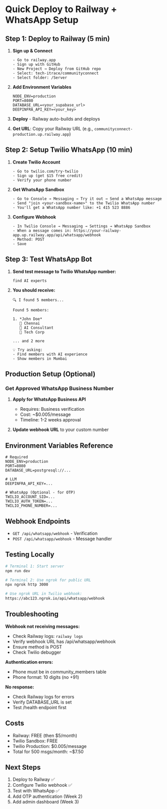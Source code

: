# Quick Deploy to Railway + WhatsApp Setup

## Step 1: Deploy to Railway (5 min)

1. **Sign up & Connect**
   ```
   - Go to railway.app
   - Sign up with GitHub
   - New Project → Deploy from GitHub repo
   - Select: tech-itrace/communityconnect
   - Select folder: /Server
   ```

2. **Add Environment Variables**
   ```
   NODE_ENV=production
   PORT=8080
   DATABASE_URL=<your_supabase_url>
   DEEPINFRA_API_KEY=<your_key>
   ```

3. **Deploy** - Railway auto-builds and deploys

4. **Get URL**: Copy your Railway URL (e.g., `communityconnect-production.up.railway.app`)

## Step 2: Setup Twilio WhatsApp (10 min)

1. **Create Twilio Account**
   ```
   - Go to twilio.com/try-twilio
   - Sign up (get $15 free credit)
   - Verify your phone number
   ```

2. **Get WhatsApp Sandbox**
   ```
   - Go to Console → Messaging → Try it out → Send a WhatsApp message
   - Send "join <your-sandbox-name>" to the Twilio WhatsApp number
   - You'll get a WhatsApp number like: +1 415 523 8886
   ```

3. **Configure Webhook**
   ```
   - In Twilio Console → Messaging → Settings → WhatsApp Sandbox
   - When a message comes in: https://your-railway-app.up.railway.app/api/whatsapp/webhook
   - Method: POST
   - Save
   ```

## Step 3: Test WhatsApp Bot

1. **Send test message to Twilio WhatsApp number:**
   ```
   find AI experts
   ```

2. **You should receive:**
   ```
   🔍 I found 5 members...

   Found 5 members:

   1. *John Doe*
      📍 Chennai
      💼 AI Consultant
      🏢 Tech Corp

   ... and 2 more

   💡 Try asking:
   - Find members with AI experience
   - Show members in Mumbai
   ```

## Production Setup (Optional)

### Get Approved WhatsApp Business Number

1. **Apply for WhatsApp Business API**
   - Requires: Business verification
   - Cost: ~$0.005/message
   - Timeline: 1-2 weeks approval

2. **Update webhook URL** to your custom number

## Environment Variables Reference

```env
# Required
NODE_ENV=production
PORT=8080
DATABASE_URL=postgresql://...

# LLM
DEEPINFRA_API_KEY=...

# WhatsApp (Optional - for OTP)
TWILIO_ACCOUNT_SID=...
TWILIO_AUTH_TOKEN=...
TWILIO_PHONE_NUMBER=...
```

## Webhook Endpoints

- `GET /api/whatsapp/webhook` - Verification
- `POST /api/whatsapp/webhook` - Message handler

## Testing Locally

```bash
# Terminal 1: Start server
npm run dev

# Terminal 2: Use ngrok for public URL
npx ngrok http 3000

# Use ngrok URL in Twilio webhook:
https://abc123.ngrok.io/api/whatsapp/webhook
```

## Troubleshooting

**Webhook not receiving messages:**
- Check Railway logs: `railway logs`
- Verify webhook URL has /api/whatsapp/webhook
- Ensure method is POST
- Check Twilio debugger

**Authentication errors:**
- Phone must be in community_members table
- Phone format: 10 digits (no +91)

**No response:**
- Check Railway logs for errors
- Verify DATABASE_URL is set
- Test /health endpoint first

## Costs

- Railway: FREE (then $5/month)
- Twilio Sandbox: FREE
- Twilio Production: $0.005/message
- Total for 500 msgs/month: ~$7.50

## Next Steps

1. Deploy to Railway ✅
2. Configure Twilio webhook ✅
3. Test with WhatsApp ✅
4. Add OTP authentication (Week 2)
5. Add admin dashboard (Week 3)
